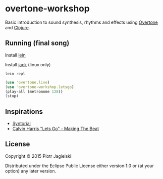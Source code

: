 # overtone-workshop

Basic introduction to sound synthesis, rhythms and effects using [Overtone](https://github.com/overtone/overtone) and [Clojure](https://github.com/clojure/clojure).

## Running (final song)

Install [lein](https://github.com/technomancy/leiningen)

Install [jack](https://github.com/overtone/overtone/wiki/Installing-and-starting-jack) (linux only) 

`lein repl`

```clojure
(use 'overtone.live)
(use 'overtone-workshop.letsgo)
(play-all (metronome 128))
(stop)
```

## Inspirations

* [Syntorial](http://www.syntorial.com/)
* [Calvin Harris "Lets Go" - Making The Beat](https://www.youtube.com/watch?v=wtGtnshXIU0)

## License

Copyright © 2015 Piotr Jagielski

Distributed under the Eclipse Public License either version 1.0 or (at
your option) any later version.
